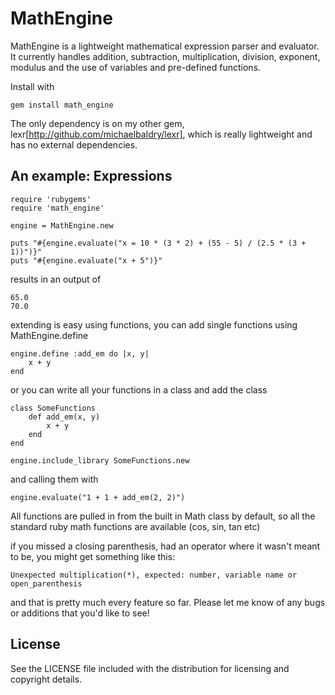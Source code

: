 # MathEngine

MathEngine is a lightweight mathematical expression parser and evaluator. It currently handles addition, subtraction, multiplication, division, exponent, modulus and the use of variables and pre-defined functions.

Install with

	gem install math_engine

The only dependency is on my other gem, lexr[http://github.com/michaelbaldry/lexr], which is really lightweight and has no external dependencies.

## An example: Expressions

	require 'rubygems'
	require 'math_engine'

	engine = MathEngine.new

	puts "#{engine.evaluate("x = 10 * (3 * 2) + (55 - 5) / (2.5 * (3 + 1))")}"
	puts "#{engine.evaluate("x + 5")}"

results in an output of

	65.0
	70.0

extending is easy using functions, you can add single functions using MathEngine.define
	
	engine.define :add_em do |x, y|
		x + y
	end
	
or you can write all your functions in a class and add the class

	class SomeFunctions
		def add_em(x, y)
			x + y
		end
	end

	engine.include_library SomeFunctions.new
	
and calling them with

	engine.evaluate("1 + 1 + add_em(2, 2)")
	
All functions are pulled in from the built in Math class by default, so all the standard ruby math functions are available (cos, sin, tan etc)

if you missed a closing parenthesis, had an operator where it wasn't meant to be, you might get something like this:

	Unexpected multiplication(*), expected: number, variable name or open_parenthesis
	
and that is pretty much every feature so far. Please let me know of any bugs or additions that you'd like to see!

## License

See the LICENSE file included with the distribution for licensing and
copyright details.
